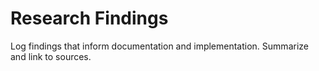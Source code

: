 # Research Findings

Log findings that inform documentation and implementation. Summarize and link to sources.
